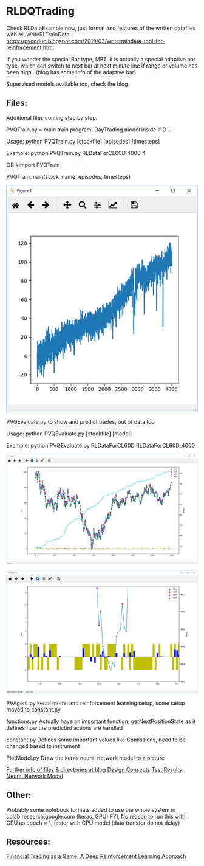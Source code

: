 # RLDQTrading 

Check RLDataExample now, just format and features of the written datafiles with MLWriteRLTrainData
https://pvoodoo.blogspot.com/2019/03/writetraindata-tool-for-reinforcement.html

If you wonder the special Bar type, MBT, it is actually a special adaptive bar type, which can switch to next bar at next minute line if range or volume has been high.. (blog has some info of the adaptive bar)

Supervised models available too, check the blog.


## Files:
Additional files coming step by step:

PVQTrain.py = main train program, DayTrading model inside if D ..

Usage: python PVQTrain.py [stockfile] [episodes] [timesteps]

Example: python PVQTrain.py RLDataForCL60D 4000 4

OR 
#import PVQTrain

PVQTrain.main(stock_name, episodes, timesteps)

![Output:](info/CL60D_train.PNG)


PVQEvaluate.py to show and predict trades, out of data too

Usage: python PVQEvaluate.py [stockfile] [model]

Example: python PVQEvaluate.py RLDataForCL60D RLDataForCL60D_4000

![Output:](info/CL60D_evaluate.PNG)

![Zoomed Output:](info/CL60D_evaluate_zoomed.PNG)


PVAgent.py keras model and reinforcement learning setup, some setup moved to constant.py

functions.py  Actually have an important function, getNextPositionState as it defines how the predicted actions are handled

constant.py Defines some important values like Comissions, need to be changed based to instrument 

PlotModel.py Draw the keras neural network model to a picture 

[Further info of files & directories at blog](https://pvoodoo.blogspot.com/2019/03/example-of-reinforcement-learning.html?view=flipcard)
[Design Consepts](https://pvoodoo.blogspot.com/2019/03/rl-for-trading-part-2-design-consepts.html)
[Test Results](https://pvoodoo.blogspot.com/2019/03/rl-for-trading-part-3.html)
[Neural Network Model](https://pvoodoo.blogspot.com/2019/03/rl-for-trading-part-4-neural-network.html)

## Other:

Probably some notebook formats added to use the whole system in colab.research.google.com (keras, GPU)
FYI, No reason to run this with GPU as epoch = 1, faster with CPU model (data transfer do not delay)

## Resources:

[Financial Trading as a Game: A Deep Reinforcement Learning Approach](https://arxiv.org/abs/1807.02787)

